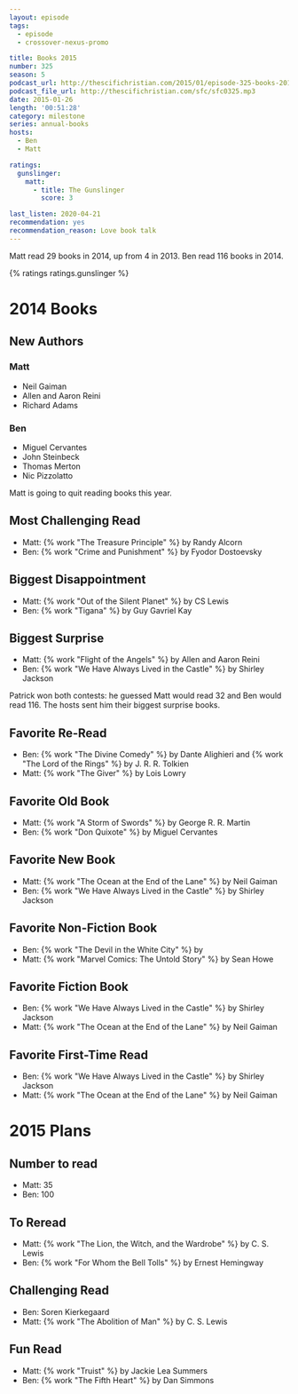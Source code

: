 ```yaml
---
layout: episode
tags:
  - episode
  - crossover-nexus-promo

title: Books 2015
number: 325
season: 5
podcast_url: http://thescifichristian.com/2015/01/episode-325-books-2015/
podcast_file_url: http://thescifichristian.com/sfc/sfc0325.mp3
date: 2015-01-26
length: '00:51:28'
category: milestone
series: annual-books
hosts:
  - Ben
  - Matt

ratings:
  gunslinger:
    matt: 
      - title: The Gunslinger
        score: 3

last_listen: 2020-04-21
recommendation: yes
recommendation_reason: Love book talk
---
```

Matt read 29 books in 2014, up from 4 in 2013. Ben read 116 books in 2014.

{% ratings ratings.gunslinger %}

# 2014 Books
## New Authors
### Matt
- Neil Gaiman
- Allen and Aaron Reini
- Richard Adams

### Ben
- Miguel Cervantes
- John Steinbeck
- Thomas Merton
- Nic Pizzolatto

Matt is going to quit reading books this year.

## Most Challenging Read
- Matt: {% work "The Treasure Principle" %} by Randy Alcorn
- Ben: {% work "Crime and Punishment" %} by Fyodor Dostoevsky

## Biggest Disappointment
- Matt: {% work "Out of the Silent Planet" %} by CS Lewis
- Ben: {% work "Tigana" %} by Guy Gavriel Kay

## Biggest Surprise
- Matt: {% work "Flight of the Angels" %} by Allen and Aaron Reini
- Ben: {% work "We Have Always Lived in the Castle" %} by Shirley Jackson

Patrick won both contests: he guessed Matt would read 32 and Ben would read 116. The hosts sent him their biggest surprise books.

## Favorite Re-Read
- Ben: {% work "The Divine Comedy" %} by Dante Alighieri and {% work "The Lord of the Rings" %} by J. R. R. Tolkien
- Matt: {% work "The Giver" %} by Lois Lowry

## Favorite Old Book
- Matt: {% work "A Storm of Swords" %} by George R. R. Martin
- Ben: {% work "Don Quixote" %} by Miguel Cervantes

## Favorite New Book
- Matt: {% work "The Ocean at the End of the Lane" %} by Neil Gaiman
- Ben: {% work "We Have Always Lived in the Castle" %} by Shirley Jackson

## Favorite Non-Fiction Book
- Ben: {% work "The Devil in the White City" %} by 
- Matt: {% work "Marvel Comics: The Untold Story" %} by Sean Howe

## Favorite Fiction Book
- Ben: {% work "We Have Always Lived in the Castle" %} by Shirley Jackson
- Matt: {% work "The Ocean at the End of the Lane" %} by Neil Gaiman

## Favorite First-Time Read
- Ben: {% work "We Have Always Lived in the Castle" %} by Shirley Jackson
- Matt: {% work "The Ocean at the End of the Lane" %} by Neil Gaiman



# 2015 Plans
## Number to read
- Matt: 35
- Ben: 100

## To Reread
- Matt: {% work "The Lion, the Witch, and the Wardrobe" %} by C. S. Lewis
- Ben: {% work "For Whom the Bell Tolls" %} by Ernest Hemingway

## Challenging Read
- Ben: Soren Kierkegaard
- Matt: {% work "The Abolition of Man" %} by C. S. Lewis

## Fun Read
- Matt: {% work "Truist" %} by Jackie Lea Summers
- Ben: {% work "The Fifth Heart" %} by Dan Simmons